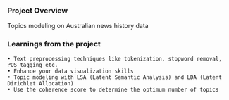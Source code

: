 ### Project Overview

 Topics modeling on Australian news history data


### Learnings from the project

 	• Text preprocessing techniques like tokenization, stopword removal, POS tagging etc.
	• Enhance your data visualization skills
	• Topic modeling with LSA (Latent Semantic Analysis) and LDA (Latent Dirichlet Allocation)
	• Use the coherence score to determine the optimum number of topics



